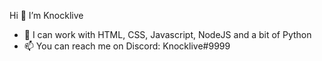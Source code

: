 Hi 👋 I’m Knocklive
- 🦥 I can work with HTML, CSS, Javascript, NodeJS and a bit of Python
- 📫 You can reach me on Discord: Knocklive#9999

